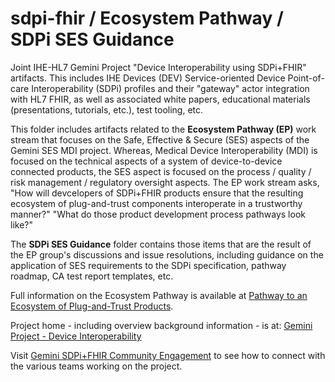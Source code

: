 # sdpi-fhir / Ecosystem Pathway / SDPi SES Guidance
Joint IHE-HL7 Gemini Project "Device Interoperability using SDPi+FHIR" artifacts.  This includes IHE Devices (DEV) Service-oriented Device Point-of-care Interoperability (SDPi) profiles and their "gateway" actor integration with HL7 FHIR, as well as associated white papers, educational materials (presentations, tutorials, etc.), test tooling, etc.  

This folder includes artifacts related to the **Ecosystem Pathway (EP)** work stream that focuses on the Safe, Effective & Secure (SES) aspects of the Gemini SES MDI project.  Whereas, Medical Device Interoperability (MDI) is focused on the technical aspects of a system of device-to-device connected products, the SES aspect is focused on the process / quality / risk management / regulatory oversight aspects.  The EP work stream asks, "How will devcelopers of SDPi+FHIR products ensure that the resulting ecosystem of plug-and-trust components interoperate in a trustworthy manner?"  "What do those product development process pathways look like?"

The **SDPi SES Guidance** folder contains those items that are the result of the EP group's discussions and issue resolutions, including guidance on the application of SES requirements to the SDPi specification, pathway roadmap, CA test report templates, etc.

Full information on the Ecosystem Pathway is available at [Pathway to an Ecosystem of Plug-and-Trust Products](https://confluence.hl7.org/x/XhPUB).

Project home - including overview background information - is at: [Gemini Project - Device Interoperability](https://confluence.hl7.org/pages/viewpage.action?pageId=66926431) 

Visit [Gemini SDPi+FHIR Community Engagement](https://confluence.hl7.org/display/GP/Community+Engagement) to see how to connect with the various teams working on the project.
